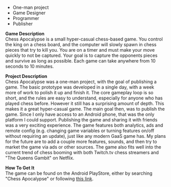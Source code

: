 * One-man project
* Game Designer
* Programmer
* Publisher

**Game Description**  
Chess Apocalypse is a small hyper-casual chess-based game. You control the king on
a chess board, and the computer will slowly spawn in chess pieces that try to kill you.
You are on a timer and must make your move quickly to not be captured.
Your goal is to capture the opponents pieces and survive as long as possible.
Each game can take anywhere from 10 seconds to 10 minutes.

**Project Description**  
Chess Apocalypse was a one-man project, with the goal of publishing a game.
The basic prototype was developed in a single day, with a week more of work to polish it up and finish it.
The core gameplay loop is so short, and the rules are easy to understand,
especially for anyone who has played chess before. However it still has a surprising amount of depth.
This makes it a great hyper-casual game.
The main goal then, was to publish the game. Since I only have access to an Android phone,
that was the only platform I could support. Publishing the game and sharing it with friends
was a very exciting experience. The game features both analytics, ads and remote config (e.g. changing 
game variables or turning features on/off without requiring an update), just like any modern GaaS game has.
My plans for the future are to add a couple more features, sounds, and then try to market the game via ads
or other sources. The game also fits well into the current trend of chess booming with both Twitch.tv
chess streamers and "The Queens Gambit" on Netflix.
 

**How To Get It**  
The game can be found on the Android PlayStore, either by searching "Chess Apocalypse" or following [this link](https://play.google.com/store/apps/details?id=com.flowgames.chessapocalypse).